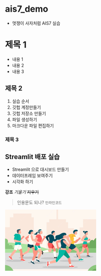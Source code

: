 # ais7_demo
* 멋쟁이 사자처럼 AIS7 실습

# 제목 1
* 내용 1
* 내용 2
* 내용 3

## 제목 2
1. 실습 순서
2. 깃헙 계정만들기
3. 깃헙 저장소 만들기
4. 파일 생성하기
5. 마크다운 파일 편집하기

### 제목 3

## Streamlit 배포 실습
* Streamlit 으로 대시보드 만들기
* 데이터프레임 보여주기
* 시각화 하기

__강조__
_기울기_
~~지우기~~

>인용문도 되나?
`인라인코드`
<img src = "EA50CAF2-5A04-4CD9-B5C1-069620EA0076.jpeg" width="300" height="200">
